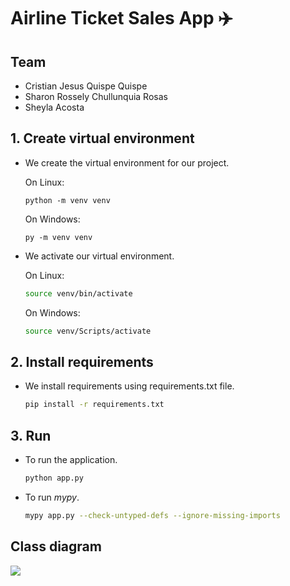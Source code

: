 # Airline Ticket Sales App :airplane:

## Team 

- Cristian Jesus Quispe Quispe
- Sharon Rossely Chullunquia Rosas
- Sheyla Acosta

## 1. Create virtual environment

* We create the virtual environment for our project.

  On Linux:

  ``` 
  python -m venv venv
  ````

  On Windows:

  ``` 
  py -m venv venv
  ````
  
* We activate our virtual environment.

  On Linux:

  ```bash
  source venv/bin/activate
  ````

  On Windows:

  ```bash
  source venv/Scripts/activate
  ````

## 2. Install requirements

* We install requirements using requirements.txt file.

  ```bash
  pip install -r requirements.txt
  ````

## 3. Run

* To run the application.

  ```bash
  python app.py
  ````
* To run _mypy_.

  ```bash
  mypy app.py --check-untyped-defs --ignore-missing-imports
  ````
## Class diagram

![](https://github.com/sharon1160/airline-ticket-sales/blob/main/diagrama.png)
